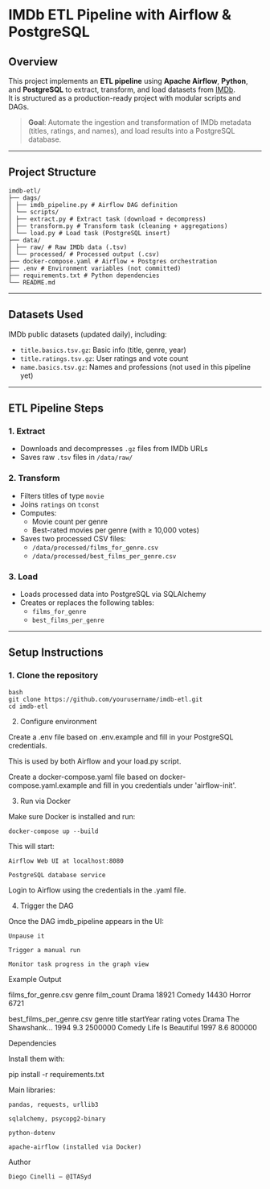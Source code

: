 # IMDb ETL Pipeline with Airflow & PostgreSQL

## Overview

This project implements an **ETL pipeline** using **Apache Airflow**, **Python**, and **PostgreSQL** to extract, transform, and load datasets from [IMDb](https://www.imdb.com/interfaces/).  
It is structured as a production-ready project with modular scripts and DAGs.

> **Goal**: Automate the ingestion and transformation of IMDb metadata (titles, ratings, and names), and load results into a PostgreSQL database.

---

## Project Structure

```
imdb-etl/
├── dags/
│ ├── imdb_pipeline.py # Airflow DAG definition
│ └── scripts/
│ ├── extract.py # Extract task (download + decompress)
│ ├── transform.py # Transform task (cleaning + aggregations)
│ └── load.py # Load task (PostgreSQL insert)
├── data/
│ ├── raw/ # Raw IMDb data (.tsv)
│ └── processed/ # Processed output (.csv)
├── docker-compose.yaml # Airflow + Postgres orchestration
├── .env # Environment variables (not committed)
├── requirements.txt # Python dependencies
└── README.md
```


---

## Datasets Used

IMDb public datasets (updated daily), including:

- `title.basics.tsv.gz`: Basic info (title, genre, year)
- `title.ratings.tsv.gz`: User ratings and vote count
- `name.basics.tsv.gz`: Names and professions (not used in this pipeline yet)

---

## ETL Pipeline Steps

### 1. Extract
- Downloads and decompresses `.gz` files from IMDb URLs
- Saves raw `.tsv` files in `/data/raw/`

### 2. Transform
- Filters titles of type `movie`
- Joins `ratings` on `tconst`
- Computes:
  - Movie count per genre
  - Best-rated movies per genre (with ≥ 10,000 votes)
- Saves two processed CSV files:
  - `/data/processed/films_for_genre.csv`
  - `/data/processed/best_films_per_genre.csv`

### 3. Load
- Loads processed data into PostgreSQL via SQLAlchemy
- Creates or replaces the following tables:
  - `films_for_genre`
  - `best_films_per_genre`

---

## Setup Instructions

### 1. Clone the repository
```
bash
git clone https://github.com/yourusername/imdb-etl.git
cd imdb-etl
```

2. Configure environment

Create a .env file based on .env.example and fill in your PostgreSQL credentials.

This is used by both Airflow and your load.py script.

Create a docker-compose.yaml file based on docker-compose.yaml.example and fill in you credentials under 'airflow-init'.

3. Run via Docker

Make sure Docker is installed and run:

```
docker-compose up --build
```

This will start:

    Airflow Web UI at localhost:8080

    PostgreSQL database service

Login to Airflow using the credentials in the .yaml file.

4. Trigger the DAG

Once the DAG imdb_pipeline appears in the UI:

    Unpause it

    Trigger a manual run

    Monitor task progress in the graph view

Example Output

films_for_genre.csv
genre	film_count
Drama	18921
Comedy	14430
Horror	6721

best_films_per_genre.csv
genre	title	startYear	rating	votes
Drama	The Shawshank...	1994	9.3	2500000
Comedy	Life Is Beautiful	1997	8.6	800000

Dependencies

Install them with:

pip install -r requirements.txt

Main libraries:

    pandas, requests, urllib3

    sqlalchemy, psycopg2-binary

    python-dotenv

    apache-airflow (installed via Docker)

Author

    Diego Cinelli — @ITASyd
